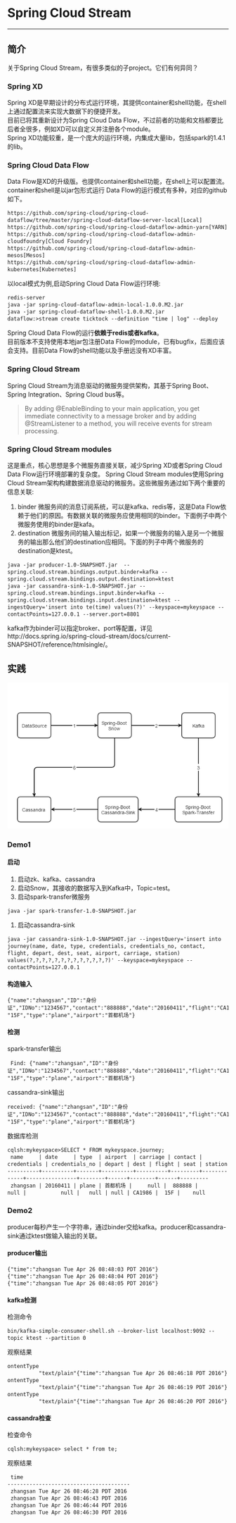 # Spring Cloud Stream
---
## 简介
关于Spring Cloud Stream，有很多类似的子project。它们有何异同？
### Spring XD
Spring XD是早期设计的分布式运行环境，其提供container和shell功能，在shell上通过配置流来实现大数据下的便捷开发。  
目前已将其重新设计为Spring Cloud Data Flow，不过前者的功能和文档都要比后者全很多，例如XD可以自定义并注册各个module。  
Spring XD功能较重，是一个庞大的运行环境，内集成大量lib，包括spark的1.4.1的lib。
### Spring Cloud Data Flow
Data Flow是XD的升级版。也提供container和shell功能，在shell上可以配置流。container和shell是以jar包形式运行
Data Flow的运行模式有多种，对应的github如下。
```
https://github.com/spring-cloud/spring-cloud-dataflow/tree/master/spring-cloud-dataflow-server-local[Local]
https://github.com/spring-cloud/spring-cloud-dataflow-admin-yarn[YARN]
https://github.com/spring-cloud/spring-cloud-dataflow-admin-cloudfoundry[Cloud Foundry]
https://github.com/spring-cloud/spring-cloud-dataflow-admin-mesos[Mesos]
https://github.com/spring-cloud/spring-cloud-dataflow-admin-kubernetes[Kubernetes]
```
以local模式为例,启动Spring Cloud Data Flow运行环境:
```
redis-server
java -jar spring-cloud-dataflow-admin-local-1.0.0.M2.jar
java -jar spring-cloud-dataflow-shell-1.0.0.M2.jar
dataflow:>stream create ticktock --definition "time | log" --deploy
```
Spring Cloud Data Flow的运行**依赖于redis或者kafka**。   
目前版本不支持使用本地jar包注册Data Flow的module，已有bugfix，后面应该会支持。目前Data Flow的shell功能以及手册远没有XD丰富。
### Spring Cloud Stream
Spring Cloud Stream为消息驱动的微服务提供架构，其基于Spring Boot、 Spring Integration、Spring Cloud bus等。
>By adding @EnableBinding to your main application, you get immediate connectivity to a message broker and by adding @StreamListener to a method, you will receive events for stream processing.    

### Spring Cloud Stream modules
这是重点，核心思想是多个微服务直接关联，减少Spring XD或者Spring Cloud Data Flow运行环境部署的复杂度。
Spring Cloud Stream modules使用Spring Cloud Stream架构构建数据消息驱动的微服务。这些微服务通过如下两个重要的信息关联:  
1. binder 微服务间的消息订阅系统，可以是kafka、redis等，这是Data Flow依赖于他们的原因。有数据关联的微服务应使用相同的binder。下面例子中两个微服务使用的binder是kafa。  
2. destination  微服务间的输入输出标记，如果一个微服务的输入是另一个微服务的输出那么他们的destination应相同。下面的列子中两个微服务的destination是ktest。
```
java -jar producer-1.0-SNAPSHOT.jar  --spring.cloud.stream.bindings.output.binder=kafka --spring.cloud.stream.bindings.output.destination=ktest
java -jar cassandra-sink-1.0-SNAPSHOT.jar --spring.cloud.stream.bindings.input.binder=kafka --spring.cloud.stream.bindings.input.destination=ktest --ingestQuery='insert into te(time) values(?)' --keyspace=mykeyspace --contactPoints=127.0.0.1 --server.port=8801
```
kafka作为binder可以指定broker、port等配置，详见http://docs.spring.io/spring-cloud-stream/docs/current-SNAPSHOT/reference/htmlsingle/。
## 实践
![](./dataflow.png)  

### Demo1
#### 启动
1. 启动zk、kafka、cassandra
1. 启动Snow，其接收的数据写入到Kafka中，Topic=test。
1. 启动spark-transfer微服务
```
java -jar spark-transfer-1.0-SNAPSHOT.jar
```
1. 启动cassandra-sink
```
java -jar cassandra-sink-1.0-SNAPSHOT.jar --ingestQuery='insert into journey(name, date, type, credentials, credentials_no, contact, flight, depart, dest, seat, airport, carriage, station) values(?,?,?,?,?,?,?,?,?,?,?,?,?)' --keyspace=mykeyspace --contactPoints=127.0.0.1
```
#### 构造输入
```
{"name":"zhangsan","ID":"身份证","IDNo":"1234567","contact":"888888","date":"20160411","flight":"CA1986","from":"beijing","to":"hangzhou","seat": "15F","type":"plane","airport":"首都机场"}
```
#### 检测
spark-transfer输出
```
 Find: {"name":"zhangsan","ID":"身份证","IDNo":"1234567","contact":"888888","date":"20160411","flight":"CA1986","from":"beijing","to":"hangzhou","seat": "15F","type":"plane","airport":"首都机场"}
```
cassandra-sink输出
```
received: {"name":"zhangsan","ID":"身份证","IDNo":"1234567","contact":"888888","date":"20160411","flight":"CA1986","from":"beijing","to":"hangzhou","seat": "15F","type":"plane","airport":"首都机场"}
```
数据库检测
```
cqlsh:mykeyspace>SELECT * FROM mykeyspace.journey;
 name     | date     | type  | airport  | carriage | contact | credentials | credentials_no | depart | dest | flight | seat | station
----------+----------+-------+----------+----------+---------+-------------+----------------+--------+------+--------+------+---------
 zhangsan | 20160411 | plane | 首都机场 |     null |  888888 |        null |           null |   null | null | CA1986 |  15F |    null
```

### Demo2
producer每秒产生一个字符串，通过binder交给kafka。producer和cassandra-sink通过ktest做输入输出的关联。  
#### producer输出
```
{"time":"zhangsan Tue Apr 26 08:48:03 PDT 2016"}
{"time":"zhangsan Tue Apr 26 08:48:04 PDT 2016"}
{"time":"zhangsan Tue Apr 26 08:48:05 PDT 2016"}
```
#### kafka检测
检测命令
```
bin/kafka-simple-consumer-shell.sh --broker-list localhost:9092 --topic ktest --partition 0  
```
观察结果
```
ontentType
          "text/plain"{"time":"zhangsan Tue Apr 26 08:46:18 PDT 2016"}
ontentType
          "text/plain"{"time":"zhangsan Tue Apr 26 08:46:19 PDT 2016"}
ontentType
          "text/plain"{"time":"zhangsan Tue Apr 26 08:46:20 PDT 2016"}
```
#### cassandra检查
检查命令
```
cqlsh:mykeyspace> select * from te;
```
观察结果
```
 time
---------------------------------------
 zhangsan Tue Apr 26 08:46:28 PDT 2016
 zhangsan Tue Apr 26 08:46:43 PDT 2016
 zhangsan Tue Apr 26 08:46:44 PDT 2016
 zhangsan Tue Apr 26 08:46:30 PDT 2016
```
